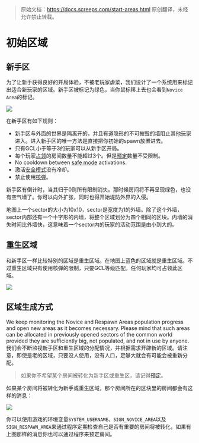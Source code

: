 > 原始文档：https://docs.screeps.com/start-areas.html
> 原创翻译，未经允许禁止转载。

#  初始区域

## 新手区

为了让新手获得良好的开局体验，不被老玩家虐菜，我们设计了一个系统用来标记出适合新玩家的区域。新手区被标记为绿色，当你鼠标移上去也会看到`Novice Area`的标记。

![](https://docs.screeps.com/img/novice.png)

在新手区有如下规则：

*   新手区与外面的世界是隔离开的，并且有道隐形的不可摧毁的墙阻止其他玩家进入。进入新手区的唯一方法是直接把你初始的spawn放置进去。
*   只有GCL小于等于3的玩家可以从新手区开局。
*   每个玩家[占领](https://docs.screeps.com/api/#Creep.claimController)的房间数量不能超过3个。但是[预定](https://docs.screeps.com/api/#Creep.reserveController)数量不受限制。
*   No cooldown between [safe mode](/defense.html) activations.
*   激活[安全模式](https://docs.screeps.com/defense.html)没有冷却。
*   禁止使用[核弹](https://docs.screeps.com/api/#StructureNuker)。

新手区有倒计时，当其归于0则所有限制消失。那时候房间将不再呈现绿色，也没有空气墙了。你可以向外扩张，同时也得开始堤防外界的入侵。

地图上一个sector的大小为10x10，sector是宽度为1的外墙。除了这个外墙，sector内部还有一个十字形的内墙，将整个区域划分为四个相同的区块。内墙的消失时间比外墙快，这意味着一个sector内的玩家的活动范围是由小到大的。

## 重生区域

和新手区一样比较特别的区域是重生区域。在地图上蓝色的区域就是重生区域。不过重生区域只有使用核弹的限制，只要GCL等级匹配，任何玩家均可占领此区域。

![](https://docs.screeps.com/img/chrome_2017-03-06_14-40-11.png)

## 区域生成方式

We keep monitoring the Novice and Respawn Areas population progress and open new areas as it becomes necessary. Please mind that such areas can be allocated in previously opened sectors of the common world provided they are sufficiently big, not populated, and not in use by anyone. 
我们会不断监视新手区和重生区域的分配情况，并根据需求开辟新的区域。请注意，即使是老的区域，只要没人使用，没有人口，足够大就会有可能会被重新分配。

> 如果你不希望某个房间被转化为新手区或重生区，请记得[预定](https://docs.screeps.com/api/#Creep.reserveController)。

如果某个房间将被转化为新手或重生区域，那个房间所在的区块里的房间都会有这样的消息：

![](https://docs.screeps.com/img/chrome_2017-03-08_13-01-20.png)

你可以使用游戏的环境变量`SYSTEM_USERNAME`、`SIGN_NOVICE_AREA`以及`SIGN_RESPAWN_AREA`来通过程序定期检查自己是否有重要的房间将被转化，如果有上图那样的消息你也可以通过程序来预定房间。

